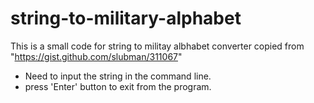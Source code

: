 # string-to-military-alphabet
This is a small code for string to militay albhabet converter copied from "https://gist.github.com/slubman/311067"

- Need to input the string in the command line. 
- press 'Enter' button to exit from the program. 

